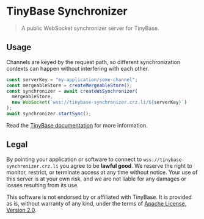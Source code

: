 # TinyBase Synchronizer

> A public WebSocket synchronizer server for TinyBase.

## Usage

Channels are keyed by the request path, so different synchronization contexts can happen without interfering with each other.

```js
const serverKey = "my-application/some-channel";
const mergeableStore = createMergeableStore();
const synchronizer = await createWsSynchronizer(
  mergeableStore,
  new WebSocket(`wss://tinybase-synchronizer.crz.li/${serverKey}`)
);
await synchronizer.startSync();
```

Read the [TinyBase documentation](https://tinybase.org/guides/synchronization/) for more information.

## Legal

By pointing your application or software to connect to `wss://tinybase-synchronizer.crz.li` you agree to be **lawful good**. We reserve the right to monitor, restrict, or terminate access at any time without notice. Your use of this server is at your own risk, and we are not liable for any damages or losses resulting from its use.

This software is not endorsed by or affiliated with TinyBase. It is provided as is, without warranty of any kind, under the terms of [Apache License, Version 2.0](./LICENSE.md).
